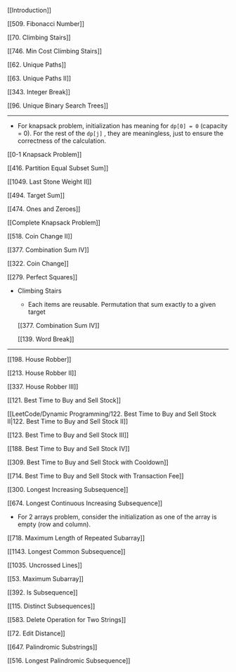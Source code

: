 [[Introduction]]

  

[[509. Fibonacci Number]]

[[70. Climbing Stairs]]

[[746. Min Cost Climbing Stairs]]

  

[[62. Unique Paths]]

[[63. Unique Paths II]]

  

[[343. Integer Break]]

  

[[96. Unique Binary Search Trees]]

  

---

  

- For knapsack problem, initialization has meaning for `dp[0] = 0` (capacity = 0). For the rest of the `dp[j]` , they are meaningless, just to ensure the correctness of the calculation.

[[0-1 Knapsack Problem]]

[[416. Partition Equal Subset Sum]]

[[1049. Last Stone Weight II]]

  

[[494. Target Sum]]

[[474. Ones and Zeroes]]

  

[[Complete Knapsack Problem]]

[[518. Coin Change II]]

[[377. Combination Sum IV]]

  

[[322. Coin Change]]

[[279. Perfect Squares]]

  

- Climbing Stairs
    
    - Each items are reusable. Permutation that sum exactly to a given target
    
    [[377. Combination Sum IV]]
    
    [[139. Word Break]]
    

---

  

[[198. House Robber]]

[[213. House Robber II]]

[[337. House Robber III]]

  

[[121. Best Time to Buy and Sell Stock]]

[[LeetCode/Dynamic Programming/122. Best Time to Buy and Sell Stock II|122. Best Time to Buy and Sell Stock II]]

[[123. Best Time to Buy and Sell Stock III]]

[[188. Best Time to Buy and Sell Stock IV]]

[[309. Best Time to Buy and Sell Stock with Cooldown]]

[[714. Best Time to Buy and Sell Stock with Transaction Fee]]

  

[[300. Longest Increasing Subsequence]]

[[674. Longest Continuous Increasing Subsequence]]

  

- For 2 arrays problem, consider the initialization as one of the array is empty (row and column).

[[718. Maximum Length of Repeated Subarray]]

[[1143. Longest Common Subsequence]]

[[1035. Uncrossed Lines]]

[[53. Maximum Subarray]]

[[392. Is Subsequence]]

[[115. Distinct Subsequences]]

[[583. Delete Operation for Two Strings]]

[[72. Edit Distance]]

  

[[647. Palindromic Substrings]]

[[516. Longest Palindromic Subsequence]]